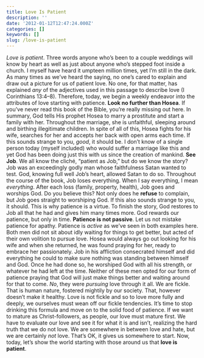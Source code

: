 ```yaml
---
title: Love Is Patient
description: ''
date: '2012-01-12T12:47:24.000Z'
categories: []
keywords: []
slug: /love-is-patient
---
```

_Love is patient_. Three words anyone who’s been to a couple weddings will know by heart as well as just about anyone who’s stepped foot inside a church. I myself have heard it umpteen million times, yet I’m still in the dark. As many times as we’ve heard the saying, no one’s cared to explain and draw out a picture for us of patient love. No one, for that matter, has explained _any_ of the adjectives used in this passage to describe love (I Corinthians 13:4–8). Therefore, today, we begin a weekly endeavor into the attributes of love starting with patience.
**Look no further than Hosea**. If you’ve never read this book of the Bible, you’re really missing out here. In summary, God tells His prophet Hosea to marry a prostitute and start a family with her. Throughout the marriage, she is unfaithful, sleeping around and birthing illegitimate children. In spite of all of this, Hosea fights for his wife, searches for her and accepts her back with open arms each time. If this sounds strange to you, _good_, it should be. I don’t know of a single person today (myself included) who would suffer a marriage like this and yet God has been doing just this with us since the creation of mankind.
**See Job**. We all know the cliché, “patient as Job,” but do we know the story? Job was an exceedingly godly man whose faithfulness Satan wanted to test. God, knowing full well Job’s heart, allowed Satan to do so. Throughout the course of the book, Job loses everything. When I say everything, I mean _everything_. After each loss (family, property, health), Job goes and worships God. Do you believe this? Not only does he **refuse** to complain, but Job goes straight to worshiping God. If this also sounds strange to you, it should. This is why patience is a virtue. To finish the story, God restores to Job all that he had and gives him many times more. God rewards our patience, but only in time.
**Patience is not passive**. Let us not mistake patience for apathy. Patience is _active_ as we’ve seen in both examples here. Both men did not sit about idly waiting for things to get better, but acted of their own volition to pursue love. Hosea would always go out looking for his wife and when she returned, he was found praying for her, ready to embrace her passionately. Job in his affliction consecrated himself and did everything he could to make sure nothing was standing between himself and God. Once he had done so, he worshiped God with all his strength, or whatever he had left at the time. Neither of these men opted for our form of patience praying that God will just make things better and waiting around for that to come. _No_, they were _pursuing_ love through it all.
We are fickle. That is human nature, fostered mightily by our society. That, however doesn’t make it healthy. Love is not fickle and so to love more fully and deeply, we ourselves must wean off our fickle tendencies. It’s time to stop drinking this formula and move on to the solid food of patience. If we want to mature as Christ-followers, as people, our love must mature first. We have to evaluate our love and see it for what it is and isn’t, realizing the hard truth that we do not love. We are somewhere in between love and hate, but we are certainly _not_ love. That’s OK, it gives us somewhere to start. Now, today, let’s show the world starting with those around us that **love is patient**.
